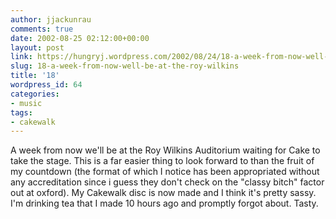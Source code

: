 ```yaml
---
author: jjackunrau
comments: true
date: 2002-08-25 02:12:00+00:00
layout: post
link: https://hungryj.wordpress.com/2002/08/24/18-a-week-from-now-well-be-at-the-roy-wilkins/
slug: 18-a-week-from-now-well-be-at-the-roy-wilkins
title: '18'
wordpress_id: 64
categories:
- music
tags:
- cakewalk
---
```


A week from now we'll be at the Roy Wilkins Auditorium waiting for Cake to take the stage.  This is a far easier thing to look forward to than the fruit of my countdown (the format of which I notice has been appropriated without any accreditation since i guess they don't check on the "classy bitch" factor out at oxford).  My Cakewalk disc is now made and I think it's pretty sassy.  I'm drinking tea that I made 10 hours ago and promptly forgot about.  Tasty.
